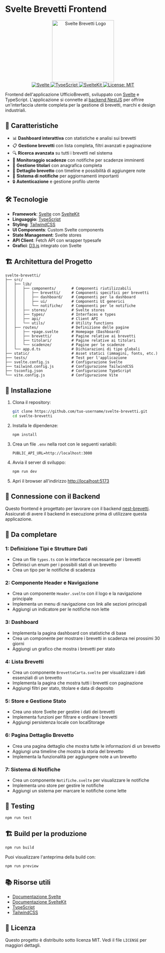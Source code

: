 # Svelte Brevetti Frontend

<p align="center">
 <img src="https://svelte.dev/svelte-logo.svg" alt="Svelte Brevetti Logo" width="200"/>
  <br>
  <a href="https://svelte.dev">
    <img src="https://img.shields.io/badge/Svelte-v4.0.0-ff3e00.svg?style=flat-square" alt="Svelte">
  </a>
  <a href="https://www.typescriptlang.org/">
    <img src="https://img.shields.io/badge/TypeScript-v5.0.0-3178c6.svg?style=flat-square" alt="TypeScript">
  </a>
  <a href="https://kit.svelte.dev/">
    <img src="https://img.shields.io/badge/SvelteKit-v2.0.0-ff3e00.svg?style=flat-square" alt="SvelteKit">
  </a>
  <a href="#">
    <img src="https://img.shields.io/badge/License-MIT-yellow.svg?style=flat-square" alt="License: MIT">
  </a>
</p>

Frontend dell'applicazione UfficioBrevetti, sviluppato con [Svelte](https://svelte.dev) e TypeScript. L'applicazione si connette al [backend NestJS](https://github.com/gianlucamazzeo/nest-brevetti) per offrire un'interfaccia utente completa per la gestione di brevetti, marchi e design industriali.

## 🚀 Caratteristiche

- 📊 **Dashboard interattiva** con statistiche e analisi sui brevetti
- 📋 **Gestione brevetti** con lista completa, filtri avanzati e paginazione
- 🔍 **Ricerca avanzata** su tutti i brevetti nel sistema
- 📅 **Monitoraggio scadenze** con notifiche per scadenze imminenti
- 👥 **Gestione titolari** con anagrafica completa
- 📝 **Dettaglio brevetto** con timeline e possibilità di aggiungere note
- 🔔 **Sistema di notifiche** per aggiornamenti importanti
- 🔒 **Autenticazione** e gestione profilo utente

## 🛠️ Tecnologie

- **Framework**: [Svelte](https://svelte.dev) con [SvelteKit](https://kit.svelte.dev/)
- **Linguaggio**: [TypeScript](https://www.typescriptlang.org/)
- **Styling**: [TailwindCSS](https://tailwindcss.com/)
- **UI Components**: Custom Svelte components
- **State Management**: Svelte stores
- **API Client**: Fetch API con wrapper typesafe
- **Grafici**: [D3.js](https://d3js.org/) integrato con Svelte

## 🏗️ Architettura del Progetto

```
svelte-brevetti/
├── src/
│   ├── lib/
│   │   ├── components/       # Componenti riutilizzabili
│   │   │   ├── brevetti/     # Componenti specifici per brevetti
│   │   │   ├── dashboard/    # Componenti per la dashboard
│   │   │   ├── ui/           # Componenti UI generici
│   │   │   └── notifiche/    # Componenti per le notifiche
│   │   ├── stores/           # Svelte stores
│   │   ├── types/            # Interfaces e types
│   │   ├── api/              # Client API
│   │   └── utils/            # Utility functions
│   ├── routes/               # Definizione delle pagine
│   │   ├── +page.svelte      # Homepage (Dashboard)
│   │   ├── brevetti/         # Pagine relative ai brevetti
│   │   ├── titolari/         # Pagine relative ai titolari
│   │   └── scadenze/         # Pagine per le scadenze
│   └── app.d.ts              # Dichiarazioni di tipo globali
├── static/                   # Asset statici (immagini, fonts, etc.)
├── tests/                    # Test per l'applicazione
├── svelte.config.js          # Configurazione Svelte
├── tailwind.config.js        # Configurazione TailwindCSS
├── tsconfig.json             # Configurazione TypeScript
└── vite.config.js            # Configurazione Vite
```

## 🚀 Installazione

1. Clona il repository:
   ```bash
   git clone https://github.com/tuo-username/svelte-brevetti.git
   cd svelte-brevetti
   ```

2. Installa le dipendenze:
   ```bash
   npm install
   ```

3. Crea un file `.env` nella root con le seguenti variabili:
   ```
   PUBLIC_API_URL=http://localhost:3000
   ```

4. Avvia il server di sviluppo:
   ```bash
   npm run dev
   ```

5. Apri il browser all'indirizzo [http://localhost:5173](http://localhost:5173)

## 🔄 Connessione con il Backend

Questo frontend è progettato per lavorare con il backend [nest-brevetti](https://github.com/tuo-username/nest-brevetti). Assicurati di avere il backend in esecuzione prima di utilizzare questa applicazione.

## 📝  Da completare

### 1: Definizione Tipi e Strutture Dati
- Crea un file `types.ts` con le interfacce necessarie per i brevetti
- Definisci un enum per i possibili stati di un brevetto
- Crea un tipo per le notifiche di scadenza

### 2: Componente Header e Navigazione
- Crea un componente `Header.svelte` con il logo e la navigazione principale
- Implementa un menu di navigazione con link alle sezioni principali
- Aggiungi un indicatore per le notifiche non lette

### 3: Dashboard
- Implementa la pagina dashboard con statistiche di base
- Crea un componente per mostrare i brevetti in scadenza nei prossimi 30 giorni
- Aggiungi un grafico che mostra i brevetti per stato

### 4: Lista Brevetti
- Crea un componente `BrevettoCarta.svelte` per visualizzare i dati essenziali di un brevetto
- Implementa la pagina che mostra tutti i brevetti con paginazione
- Aggiungi filtri per stato, titolare e data di deposito

### 5: Store e Gestione Stato
- Crea uno store Svelte per gestire i dati dei brevetti
- Implementa funzioni per filtrare e ordinare i brevetti
- Aggiungi persistenza locale con localStorage

### 6: Pagina Dettaglio Brevetto
- Crea una pagina dettaglio che mostra tutte le informazioni di un brevetto
- Aggiungi una timeline che mostra la storia del brevetto
- Implementa la funzionalità per aggiungere note a un brevetto

### 7: Sistema di Notifiche
- Crea un componente `Notifiche.svelte` per visualizzare le notifiche
- Implementa uno store per gestire le notifiche
- Aggiungi un sistema per marcare le notifiche come lette

## 🧪 Testing

```bash
npm run test
```

## 🏗️ Build per la produzione

```bash
npm run build
```

Puoi visualizzare l'anteprima della build con:

```bash
npm run preview
```

## 📚 Risorse utili

- [Documentazione Svelte](https://svelte.dev/docs)
- [Documentazione SvelteKit](https://kit.svelte.dev/docs)
- [TypeScript](https://www.typescriptlang.org/docs/)
- [TailwindCSS](https://tailwindcss.com/docs)

## 📄 Licenza

Questo progetto è distribuito sotto licenza MIT. Vedi il file `LICENSE` per maggiori dettagli.
